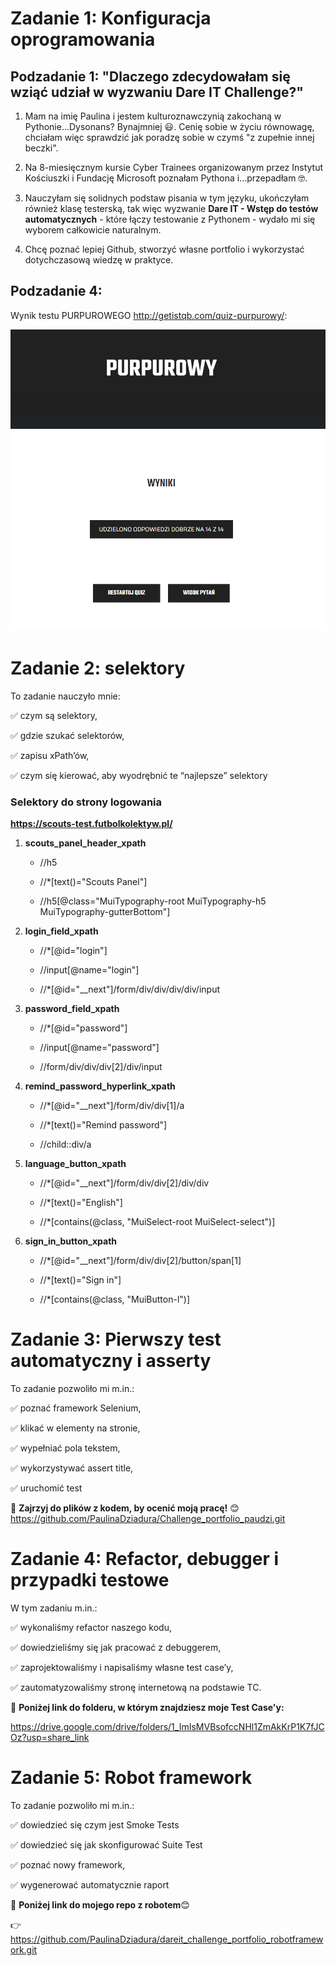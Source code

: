 



# Zadanie 1: Konfiguracja oprogramowania

## Podzadanie 1: "Dlaczego zdecydowałam się wziąć udział w wyzwaniu Dare IT Challenge?"

1. Mam na imię Paulina i jestem kulturoznawczynią zakochaną w Pythonie...Dysonans? Bynajmniej 😃.
Cenię sobie w życiu równowagę, chciałam więc sprawdzić jak poradzę sobie w czymś "z zupełnie innej beczki". 

2. Na 8-miesięcznym kursie Cyber Trainees organizowanym przez Instytut Kościuszki i Fundację Microsoft poznałam Pythona i...przepadłam 🤓. 

3. Nauczyłam się solidnych podstaw pisania w tym języku, ukończyłam również klasę testerską, tak więc wyzwanie **Dare IT - Wstęp do testów automatycznych** - które łączy testowanie z Pythonem - wydało mi się wyborem całkowicie naturalnym.

4. Chcę poznać lepiej Github, stworzyć własne portfolio i wykorzystać dotychczasową wiedzę w praktyce.

## Podzadanie 4:


Wynik testu PURPUROWEGO http://getistqb.com/quiz-purpurowy/:

![img_1.png](img_1.png)

# Zadanie 2: selektory

To zadanie nauczyło mnie:

✅ czym są selektory,

✅ gdzie szukać selektorów,

✅ zapisu xPath’ów,

✅ czym się kierować, aby wyodrębnić te “najlepsze” selektory

### Selektory do strony logowania 
**https://scouts-test.futbolkolektyw.pl/**

1. **scouts_panel_header_xpath** 

   - //h5
   
   - //*[text()="Scouts Panel"]

   - //h5[@class="MuiTypography-root MuiTypography-h5 MuiTypography-gutterBottom"]


2. **login_field_xpath**

   - //*[@id="login"]
   
   - //input[@name="login"]
   
   - //*[@id="__next"]/form/div/div/div/div/input


3. **password_field_xpath**

   - //*[@id="password"]
   
   - //input[@name="password"]
   
   - //form/div/div/div[2]/div/input


4. **remind_password_hyperlink_xpath**

   - //*[@id="__next"]/form/div/div[1]/a
   
   - //*[text()="Remind password"]
   
   - //child::div/a


5. **language_button_xpath** 

   - //*[@id="__next"]/form/div/div[2]/div/div
   
   - //*[text()="English"]

   - //*[contains(@class, "MuiSelect-root MuiSelect-select")] 


6. **sign_in_button_xpath**

   - //*[@id="__next"]/form/div/div[2]/button/span[1]
   
   - //*[text()="Sign in"]
   
   - //*[contains(@class, "MuiButton-l")] 

# Zadanie 3: Pierwszy test automatyczny i asserty

To zadanie pozwoliło mi m.in.:

✅ poznać framework Selenium,

✅ klikać w elementy na stronie,

✅ wypełniać pola tekstem,

✅ wykorzystywać assert title, 

✅ uruchomić test

﻿🚨 **Zajrzyj do plików z kodem, by ocenić moją pracę!** 😊
https://github.com/PaulinaDziadura/Challenge_portfolio_paudzi.git

# Zadanie 4: Refactor, debugger i przypadki testowe

W tym zadaniu m.in.:

✅ wykonaliśmy refactor naszego kodu,

✅ dowiedzieliśmy się jak pracować z debuggerem,

✅ zaprojektowaliśmy i napisaliśmy własne test case’y,

✅ zautomatyzowaliśmy stronę internetową na podstawie TC.

﻿🚨 **Poniżej link do folderu, w którym znajdziesz moje Test Case'y:**

https://drive.google.com/drive/folders/1_ImIsMVBsofccNHl1ZmAkKrP1K7fJCOz?usp=share_link

# Zadanie 5: Robot framework


To zadanie pozwoliło mi m.in.:

✅ dowiedzieć się czym jest Smoke Tests

✅ dowiedzieć się jak skonfigurować Suite Test

✅ poznać nowy framework,

✅ wygenerować automatycznie raport


﻿🚨 **Poniżej link do mojego repo z robotem**😊

👉 https://github.com/PaulinaDziadura/dareit_challenge_portfolio_robotframework.git